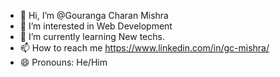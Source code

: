 - 👋 Hi, I’m @Gouranga Charan Mishra
- 👀 I’m interested in Web Development
- 🌱 I’m currently learning New techs.
- 📫 How to reach me https://www.linkedin.com/in/gc-mishra/
- 😄 Pronouns: He/Him

<!---
Gourang672/Gourang672 is a ✨ special ✨ repository because its `README.md` (this file) appears on your GitHub profile.
You can click the Preview link to take a look at your changes.
--->
